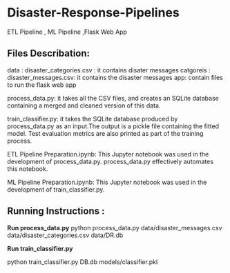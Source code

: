 # Disaster-Response-Pipelines
 ETL Pipeline , ML Pipeline ,Flask Web App


## Files Describation:

data : disaster_categories.csv : it contains disater messages catgoreis
     : disaster_messages.csv: it contains the disaster messages
app: contain files to run the flask web app

process_data.py:  it takes all the CSV files, and creates an SQLite database containing a merged and cleaned version of this data.

train_classifier.py: it takes the SQLite database produced by process_data.py as an input.The output is a pickle file containing the fitted model. Test evaluation metrics are also printed as part of the training process.

ETL Pipeline Preparation.ipynb: This Jupyter notebook was used in the development of process_data.py. process_data.py effectively automates this notebook.

ML Pipeline Preparation.ipynb: This Jupyter notebook was used in the development of train_classifier.py.


## Running Instructions :

**Run process_data.py**
python process_data.py data/disaster_messages.csv data/disaster_categories.csv data/DR.db


**Run train_classifier.py**

python train_classifier.py DB.db models/classifier.pkl
